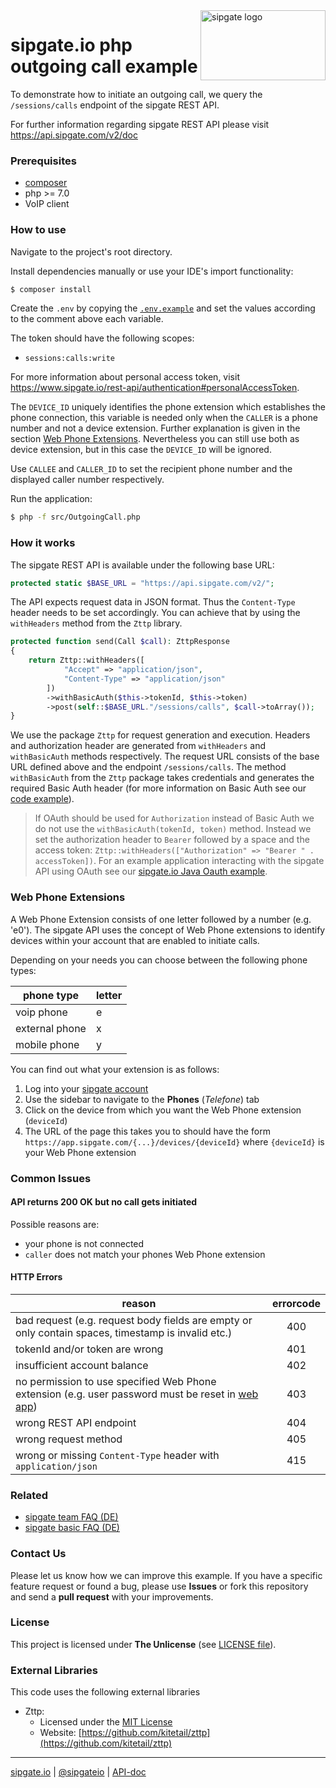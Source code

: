 <img src="https://www.sipgatedesign.com/wp-content/uploads/wort-bildmarke_positiv_2x.jpg" alt="sipgate logo" title="sipgate" align="right" height="112" width="200"/>

# sipgate.io php outgoing call example

To demonstrate how to initiate an outgoing call, we query the `/sessions/calls` endpoint of the sipgate REST API.

For further information regarding sipgate REST API please visit https://api.sipgate.com/v2/doc

### Prerequisites

- [composer](https://getcomposer.org)
- php >= 7.0
- VoIP client

### How to use

Navigate to the project's root directory.

Install dependencies manually or use your IDE's import functionality:

```bash
$ composer install
```

Create the `.env` by copying the [`.env.example`](.env.example) and set the values according to the comment above each variable.


The token should have the following scopes:

- `sessions:calls:write`

For more information about personal access token, visit https://www.sipgate.io/rest-api/authentication#personalAccessToken.

The `DEVICE_ID` uniquely identifies the phone extension which establishes the phone connection,
this variable is needed only when the `CALLER` is a phone number and not a device extension. Further explanation is given in the section [Web Phone Extensions](#web-phone-extensions). Nevertheless you can still use both as device extension, but in this case the `DEVICE_ID` will be ignored.

Use `CALLEE` and `CALLER_ID` to set the recipient phone number and the displayed caller number respectively.

Run the application:

```bash
$ php -f src/OutgoingCall.php
```

### How it works

The sipgate REST API is available under the following base URL:

```php
protected static $BASE_URL = "https://api.sipgate.com/v2/";
```

The API expects request data in JSON format. Thus the `Content-Type` header needs to be set accordingly. You can achieve that by using the `withHeaders` method from the `Zttp` library.

```php
protected function send(Call $call): ZttpResponse
{
    return Zttp::withHeaders([
            "Accept" => "application/json",
            "Content-Type" => "application/json"
        ])
        ->withBasicAuth($this->tokenId, $this->token)
        ->post(self::$BASE_URL."/sessions/calls", $call->toArray());
}
```

We use the package `Zttp` for request generation and execution. Headers and authorization header are generated from `withHeaders` and `withBasicAuth` methods respectively. The request URL consists of the base URL defined above and the endpoint `/sessions/calls`. The method `withBasicAuth` from the `Zttp` package takes credentials and generates the required Basic Auth header (for more information on Basic Auth see our [code example](https://github.com/sipgate-io/sipgateio-basicauth-java)).

> If OAuth should be used for `Authorization` instead of Basic Auth we do not use the `withBasicAuth(tokenId, token)` method. Instead we set the authorization header to `Bearer` followed by a space and the access token: `Zttp::withHeaders(["Authorization" => "Bearer " . accessToken])`. For an example application interacting with the sipgate API using OAuth see our [sipgate.io Java Oauth example](https://github.com/sipgate-io/sipgateio-oauth-java).

### Web Phone Extensions

A Web Phone Extension consists of one letter followed by a number (e.g. 'e0'). The sipgate API uses the concept of Web Phone extensions to identify devices within your account that are enabled to initiate calls.

Depending on your needs you can choose between the following phone types:

| phone type     | letter |
| -------------- | ------ |
| voip phone     | e      |
| external phone | x      |
| mobile phone   | y      |

You can find out what your extension is as follows:

1. Log into your [sipgate account](https://app.sipgate.com/login)
2. Use the sidebar to navigate to the **Phones** (_Telefone_) tab
3. Click on the device from which you want the Web Phone extension (`deviceId`)
4. The URL of the page this takes you to should have the form `https://app.sipgate.com/{...}/devices/{deviceId}` where `{deviceId}` is your Web Phone extension

### Common Issues

#### API returns 200 OK but no call gets initiated

Possible reasons are:

- your phone is not connected
- `caller` does not match your phones Web Phone extension

#### HTTP Errors

| reason                                                                                                                            | errorcode |
| --------------------------------------------------------------------------------------------------------------------------------- | :-------: |
| bad request (e.g. request body fields are empty or only contain spaces, timestamp is invalid etc.)                                |    400    |
| tokenId and/or token are wrong                                                                                                    |    401    |
| insufficient account balance                                                                                                      |    402    |
| no permission to use specified Web Phone extension (e.g. user password must be reset in [web app](https://app.sipgate.com/login)) |    403    |
| wrong REST API endpoint                                                                                                           |    404    |
| wrong request method                                                                                                              |    405    |
| wrong or missing `Content-Type` header with `application/json`                                                                    |    415    |

### Related

- [sipgate team FAQ (DE)](https://teamhelp.sipgate.de/hc/de)
- [sipgate basic FAQ (DE)](https://basicsupport.sipgate.de/hc/de)

### Contact Us

Please let us know how we can improve this example.
If you have a specific feature request or found a bug, please use **Issues** or fork this repository and send a **pull request** with your improvements.

### License

This project is licensed under **The Unlicense** (see [LICENSE file](./LICENSE)).

### External Libraries

This code uses the following external libraries

- Zttp:
  - Licensed under the [MIT License](https://opensource.org/licenses/MIT)
  - Website: [https://github.com/kitetail/zttp](https://github.com/kitetail/zttp)

---

[sipgate.io](https://www.sipgate.io) | [@sipgateio](https://twitter.com/sipgateio) | [API-doc](https://api.sipgate.com/v2/doc)
